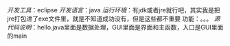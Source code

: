 *开发工具*：eclipse
*开发语言*：java
*运行环境*：有jdk或者jre就行吧，其实我是把jre打包进了exe文件里，就是不知道成功没有，但是这些都不重要
功能：。。。
*源代码说明*：hello.java里面是数据处理，GUI里面是界面和主函数，入口是GUI里面的main